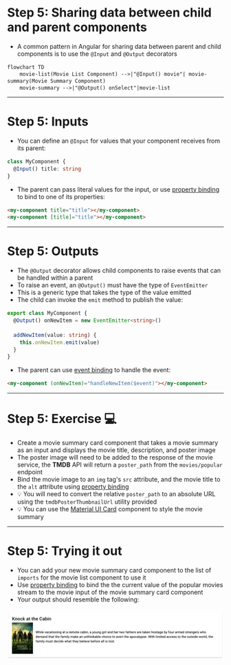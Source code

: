 # Step 5: Sharing data between child and parent components

<div class="dense">

- A common pattern in Angular for sharing data between parent and child components is to use the `@Input` and `@Output` decorators

</div>

```mermaid
flowchart TD
    movie-list(Movie List Component) -->|"@Input() movie"| movie-summary(Movie Summary Component)
    movie-summary -->|"@Output() onSelect"|movie-list
```

---

# Step 5: Inputs

<div class="dense">

- You can define an `@Input` for values that your component receives from its parent:

```typescript
class MyComponent {
  @Input() title: string
}
```

- The parent can pass literal values for the input, or use [property binding](https://angular.io/guide/property-binding) to bind to one of its properties:

```html
<my-component title="title"></my-component>
<my-component [title]="title"></my-component>
```

</div>

---

# Step 5: Outputs

<div class="dense">

- The `@Output` decorator allows child components to raise events that can be handled within a parent
- To raise an event, an `@Output()` must have the type of `EventEmitter`
- This is a generic type that takes the type of the value emitted
- The child can invoke the `emit` method to publish the value:

```typescript
export class MyComponent {
  @Output() onNewItem = new EventEmitter<string>()

  addNewItem(value: string) {
    this.onNewItem.emit(value)
  }
}
```

- The parent can use [event binding](https://angular.io/guide/event-binding) to handle the event:

```html
<my-component (onNewItem)="handleNewItem($event)"></my-component>
```

</div>

---

# Step 5: Exercise 💻

<div class="dense">

- Create a movie summary card component that takes a movie summary as an input and displays the movie title, description, and poster image
- The poster image will need to be added to the response of the movie service, the **TMDB** API will return a `poster_path` from the `movies/popular` endpoint
- Bind the movie image to an `img` tag's `src` attribute, and the movie title to the `alt` attribute using [property binding](https://angular.io/guide/property-binding)
- 💡 You will need to convert the relative `poster_path` to an absolute URL using the `tmdbPosterThumbnailUrl` utility provided
- 💡 You can use the [Material UI Card](https://material.angular.io/components/card/overview) component to style the movie summary

</div>

---

# Step 5: Trying it out

<div class="dense">

- You can add your new movie summary card component to the list of `imports` for the movie list component to use it
- Use [property binding](https://angular.io/guide/property-binding) to bind the the current value of the popular movies stream to the movie input of the movie summary card component
- Your output should resemble the following:

<img src="images/movie-summary-card.png" alt="Screenshot of movie summary card" />

</div>

